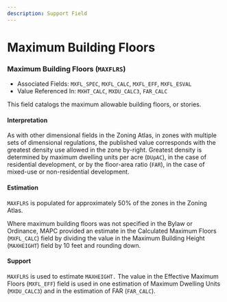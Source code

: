 ```yaml
---
description: Support Field
---
```


# Maximum Building Floors

### Maximum Building Floors \(`MAXFLRS`\) 

* Associated Fields: `MXFL_SPEC`, `MXFL_CALC`, `MXFL_EFF`, `MXFL_ESVAL` 
* Value Referenced In: `MXHT_CALC`, `MXDU_CALC3`, `FAR_CALC` 

This field catalogs the maximum allowable building floors, or stories. 

#### Interpretation

As with other dimensional fields in the Zoning Atlas, in zones with multiple sets of dimensional regulations, the published value corresponds with the greatest density use allowed in the zone by-right.  Greatest density is determined by maximum dwelling units per acre \(`DUpAC`\), in the case of residential development, or by the floor-area ratio \(`FAR`\), in the case of mixed-use or non-residential development. 

#### Estimation

`MAXFLRS` is populated for approximately 50% of the zones in the Zoning Atlas. 

Where maximum building floors was not specified in the Bylaw or Ordinance, MAPC provided an estimate in the Calculated Maximum Floors  \(`MXFL_CALC`\) field by dividing the value in the Maximum Building Height \(`MAXHEIGHT`\) field by 10 feet and rounding down. 

#### Support

`MAXFLRS` is used to estimate `MAXHEIGHT.` The value in the Effective Maximum Floors \(`MXFL_EFF`\) field is used in one estimation of Maximum Dwelling Units \(`MXDU_CALC3`\) and in the estimation of FAR \(`FAR_CALC`\).

